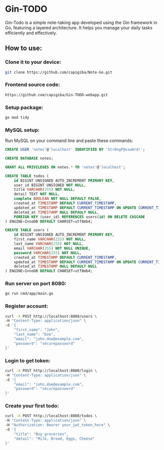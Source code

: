 # Gin-TODO

Gin-Todo is a simple note-taking app developed using the Gin framework in Go, featuring a layered architecture. It helps you manage your daily tasks efficiently and effectively.

## How to use:

### Clone it to your device:
```bash
git clone https://github.com/capigiba/Note-Go.git
```

### Frontend source code:
```bash
https://github.com/capigiba/Gin-TODO-webapp.git
```

### Setup package:
```bash
go mod tidy
```

### MySQL setup:
Run MySQL on your command line and paste these commands:

```sql
CREATE USER 'notes'@'localhost' IDENTIFIED BY 'Str0ngP@ssw0rd!';

CREATE DATABASE notes;

GRANT ALL PRIVILEGES ON notes.* TO 'notes'@'localhost';

CREATE TABLE todos (
    id BIGINT UNSIGNED AUTO_INCREMENT PRIMARY KEY,
    user_id BIGINT UNSIGNED NOT NULL,
    title VARCHAR(255) NOT NULL,
    detail TEXT NOT NULL,
    complete BOOLEAN NOT NULL DEFAULT FALSE,
    created_at TIMESTAMP DEFAULT CURRENT_TIMESTAMP,
    updated_at TIMESTAMP DEFAULT CURRENT_TIMESTAMP ON UPDATE CURRENT_TIMESTAMP,
    deleted_at TIMESTAMP NULL DEFAULT NULL,
    FOREIGN KEY (user_id) REFERENCES users(id) ON DELETE CASCADE
) ENGINE=InnoDB DEFAULT CHARSET=utf8mb4;

CREATE TABLE users (
    id BIGINT UNSIGNED AUTO_INCREMENT PRIMARY KEY,
    first_name VARCHAR(255) NOT NULL,
    last_name VARCHAR(255) NOT NULL,
    email VARCHAR(255) NOT NULL UNIQUE,
    password VARCHAR(255) NOT NULL,
    created_at TIMESTAMP DEFAULT CURRENT_TIMESTAMP,
    updated_at TIMESTAMP DEFAULT CURRENT_TIMESTAMP ON UPDATE CURRENT_TIMESTAMP,
    deleted_at TIMESTAMP NULL DEFAULT NULL
) ENGINE=InnoDB DEFAULT CHARSET=utf8mb4;
```

### Run server on port 8080:
```bash
go run cmd/app/main.go
```

### Register account:
```bash
curl -X POST http://localhost:8080/users \
-H "Content-Type: application/json" \
-d '{
    "first_name": "John",
    "last_name": "Doe",
    "email": "john.doe@example.com",
    "password": "securepassword"
}'
```

### Login to get token:
```bash
curl -X POST http://localhost:8080/login \
-H "Content-Type: application/json" \
-d '{
    "email": "john.doe@example.com",
    "password": "securepassword"
}'
```

### Create your first todo:
```bash
curl -X POST http://localhost:8080/todos \
-H "Content-Type: application/json" \
-H "Authorization: Bearer your_jwt_token_here" \
-d '{
    "title": "Buy groceries",
    "detail": "Milk, Bread, Eggs, Cheese"
}'
```
